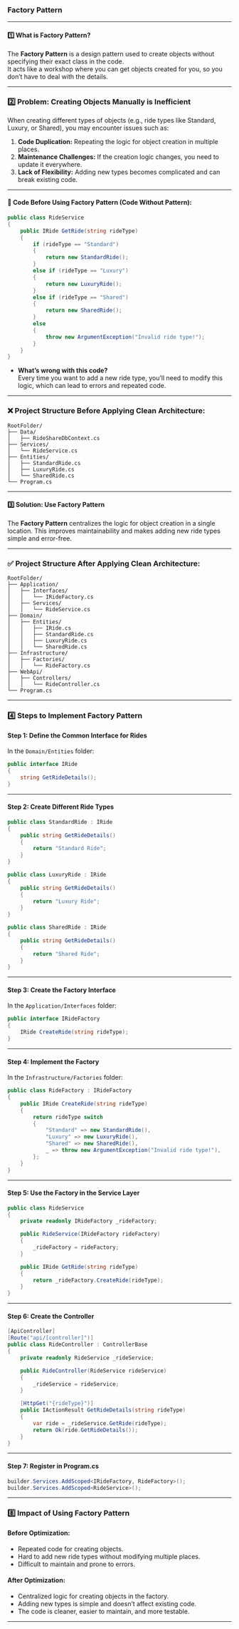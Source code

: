 ﻿### Factory Pattern 

----------

#### **1️⃣ What is Factory Pattern?**

The **Factory Pattern** is a design pattern used to create objects without specifying their exact class in the code.  
It acts like a workshop where you can get objects created for you, so you don’t have to deal with the details.

----------

### **2️⃣ Problem: Creating Objects Manually is Inefficient**

When creating different types of objects (e.g., ride types like Standard, Luxury, or Shared), you may encounter issues such as:

1.  **Code Duplication:** Repeating the logic for object creation in multiple places.
2.  **Maintenance Challenges:** If the creation logic changes, you need to update it everywhere.
3.  **Lack of Flexibility:** Adding new types becomes complicated and can break existing code.

----------

#### 🛑 **Code Before Using Factory Pattern (Code Without Pattern):**

```csharp
public class RideService
{
    public IRide GetRide(string rideType)
    {
        if (rideType == "Standard")
        {
            return new StandardRide();
        }
        else if (rideType == "Luxury")
        {
            return new LuxuryRide();
        }
        else if (rideType == "Shared")
        {
            return new SharedRide();
        }
        else
        {
            throw new ArgumentException("Invalid ride type!");
        }
    }
}

```

-   **What’s wrong with this code?**  
    Every time you want to add a new ride type, you’ll need to modify this logic, which can lead to errors and repeated code.

----------

### **❌ Project Structure Before Applying Clean Architecture:**

```plaintext
RootFolder/
├── Data/
│   ├── RideShareDbContext.cs
├── Services/
│   └── RideService.cs
├── Entities/
│   ├── StandardRide.cs
│   ├── LuxuryRide.cs
│   └── SharedRide.cs
└── Program.cs

```

----------

#### **3️⃣ Solution: Use Factory Pattern**

The **Factory Pattern** centralizes the logic for object creation in a single location. This improves maintainability and makes adding new ride types simple and error-free.

----------

### **✅ Project Structure After Applying Clean Architecture:**

```plaintext
RootFolder/
├── Application/
│   ├── Interfaces/
│   │   └── IRideFactory.cs
│   ├── Services/
│   │   └── RideService.cs
├── Domain/
│   ├── Entities/
│   │   ├── IRide.cs
│   │   ├── StandardRide.cs
│   │   ├── LuxuryRide.cs
│   │   └── SharedRide.cs
├── Infrastructure/
│   ├── Factories/
│   │   └── RideFactory.cs
├── WebApi/
│   ├── Controllers/
│   │   └── RideController.cs
└── Program.cs

```

----------

### **4️⃣ Steps to Implement Factory Pattern**

#### **Step 1: Define the Common Interface for Rides**

In the `Domain/Entities` folder:

```csharp
public interface IRide
{
    string GetRideDetails();
}

```

----------

#### **Step 2: Create Different Ride Types**

```csharp
public class StandardRide : IRide
{
    public string GetRideDetails()
    {
        return "Standard Ride";
    }
}

public class LuxuryRide : IRide
{
    public string GetRideDetails()
    {
        return "Luxury Ride";
    }
}

public class SharedRide : IRide
{
    public string GetRideDetails()
    {
        return "Shared Ride";
    }
}

```

----------

#### **Step 3: Create the Factory Interface**

In the `Application/Interfaces` folder:

```csharp
public interface IRideFactory
{
    IRide CreateRide(string rideType);
}

```

----------

#### **Step 4: Implement the Factory**

In the `Infrastructure/Factories` folder:

```csharp
public class RideFactory : IRideFactory
{
    public IRide CreateRide(string rideType)
    {
        return rideType switch
        {
            "Standard" => new StandardRide(),
            "Luxury" => new LuxuryRide(),
            "Shared" => new SharedRide(),
            _ => throw new ArgumentException("Invalid ride type!"),
        };
    }
}

```

----------

#### **Step 5: Use the Factory in the Service Layer**

```csharp
public class RideService
{
    private readonly IRideFactory _rideFactory;

    public RideService(IRideFactory rideFactory)
    {
        _rideFactory = rideFactory;
    }

    public IRide GetRide(string rideType)
    {
        return _rideFactory.CreateRide(rideType);
    }
}

```

----------

#### **Step 6: Create the Controller**

```csharp
[ApiController]
[Route("api/[controller]")]
public class RideController : ControllerBase
{
    private readonly RideService _rideService;

    public RideController(RideService rideService)
    {
        _rideService = rideService;
    }

    [HttpGet("{rideType}")]
    public IActionResult GetRideDetails(string rideType)
    {
        var ride = _rideService.GetRide(rideType);
        return Ok(ride.GetRideDetails());
    }
}

```

----------

#### **Step 7: Register in Program.cs**

```csharp
builder.Services.AddScoped<IRideFactory, RideFactory>();
builder.Services.AddScoped<RideService>();

```

----------

### **8️⃣ Impact of Using Factory Pattern**

#### **Before Optimization:**

-   Repeated code for creating objects.
-   Hard to add new ride types without modifying multiple places.
-   Difficult to maintain and prone to errors.

#### **After Optimization:**

-   Centralized logic for creating objects in the factory.
-   Adding new types is simple and doesn’t affect existing code.
-   The code is cleaner, easier to maintain, and more testable.

----------


